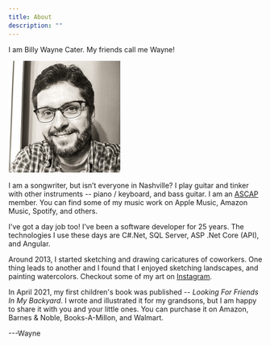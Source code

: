 ```yaml
---
title: About
description: "" 
---
```




I am Billy Wayne Cater. My friends call me Wayne! 

![Wayne alt >](/images/waynecater.jpg)

I am a songwriter, but isn’t everyone in Nashville? I play guitar and tinker with other instruments -- piano / keyboard, and bass guitar. I am an [ASCAP](https://www.ascap.com) member. You can find some of my music work on Apple Music, Amazon Music, Spotify, and others. 

I've got a day job too! I’ve been a software developer for 25 years. The technologies I use these days are C#.Net, SQL Server, ASP .Net Core (API), and Angular. 

Around 2013, I started sketching and drawing caricatures of coworkers. One thing leads to another and I found that I enjoyed sketching landscapes, and painting watercolors. Checkout some of my art on [Instagram](https://www.instagram.com/bwcater/). 

In April 2021, my first children's book was published -- _Looking For Friends In My Backyard_. I wrote and illustrated it for my grandsons, but I am happy to share it with you and your little ones. You can purchase it on Amazon, Barnes & Noble, Books-A-Millon, and Walmart.

---Wayne

